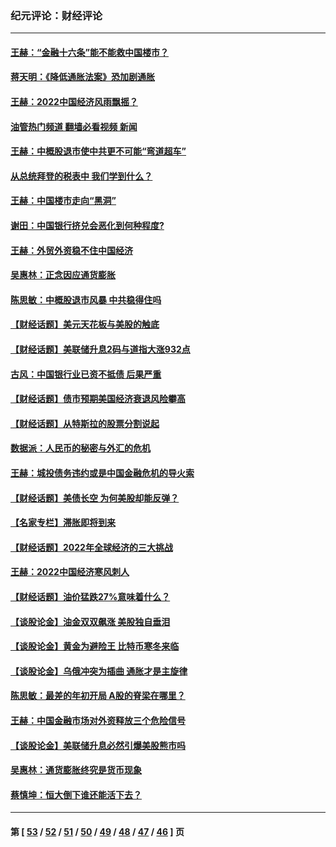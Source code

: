 ### 纪元评论：财经评论
---
#### [王赫：“金融十六条”能不能救中国楼市？](../../pages/nsc1026/n13868431.md?11230330) 
#### [蒋天明：《降低通胀法案》恐加剧通胀](../../pages/nsc1026/n13806996.md?11230330) 
#### [王赫：2022中国经济风雨飘摇？](../../pages/nsc1026/n13803207.md?11230330) 
#### [油管热门频道 翻墙必看视频 新闻](ok?11230330)
#### [王赫：中概股退市使中共更不可能“弯道超车”](../../pages/nsc1026/n13802858.md?11230330) 
#### [从总统拜登的税表中 我们学到什么？](../../pages/nsc1026/n13773081.md?11230330) 
#### [王赫：中国楼市走向“黑洞”](../../pages/nsc1026/n13770647.md?11230330) 
#### [谢田：中国银行挤兑会恶化到何种程度?](../../pages/nsc1026/n13766965.md?11230330) 
#### [王赫：外贸外资稳不住中国经济](../../pages/nsc1026/n13753933.md?11230330) 
#### [吴惠林：正念因应通货膨胀](../../pages/nsc1026/n13750350.md?11230330) 
#### [陈思敏：中概股退市风暴 中共稳得住吗](../../pages/nsc1026/n13738978.md?11230330) 
#### [【财经话题】美元天花板与美股的触底](../../pages/nsc1026/n13736495.md?11230330) 
#### [【财经话题】美联储升息2码与道指大涨932点](../../pages/nsc1026/n13727377.md?11230330) 
#### [古风：中国银行业已资不抵债 后果严重](../../pages/nsc1026/n13726111.md?11230330) 
#### [【财经话题】债市预期美国经济衰退风险攀高](../../pages/nsc1026/n13698043.md?11230330) 
#### [【财经话题】从特斯拉的股票分割说起](../../pages/nsc1026/n13679733.md?11230330) 
#### [数据派：人民币的秘密与外汇的危机](../../pages/nsc1026/n13667092.md?11230330) 
#### [王赫：城投债务违约或是中国金融危机的导火索](../../pages/nsc1026/n13665322.md?11230330) 
#### [【财经话题】美债长空 为何美股却能反弹？](../../pages/nsc1026/n13665895.md?11230330) 
#### [【名家专栏】滞胀即将到来](../../pages/nsc1026/n13658171.md?11230330) 
#### [【财经话题】2022年全球经济的三大挑战](../../pages/nsc1026/n13654423.md?11230330) 
#### [王赫：2022中国经济寒风刺人](../../pages/nsc1026/n13651403.md?11230330) 
#### [【财经话题】油价猛跌27%意味着什么？](../../pages/nsc1026/n13648767.md?11230330) 
#### [【谈股论金】油金双双飙涨 美股独自垂泪](../../pages/nsc1026/n13631742.md?11230330) 
#### [【谈股论金】黄金为避险王 比特币寒冬来临](../../pages/nsc1026/n13600406.md?11230330) 
#### [【谈股论金】乌俄冲突为插曲 通胀才是主旋律](../../pages/nsc1026/n13576797.md?11230330) 
#### [陈思敏：最差的年初开局 A股的脊梁在哪里？](../../pages/nsc1026/n13558359.md?11230330) 
#### [王赫：中国金融市场对外资释放三个危险信号](../../pages/nsc1026/n13546389.md?11230330) 
#### [【谈股论金】美联储升息必然引爆美股熊市吗](../../pages/nsc1026/n13519194.md?11230330) 
#### [吴惠林：通货膨胀终究是货币现象](../../pages/nsc1026/n13512979.md?11230330) 
#### [蔡慎坤：恒大倒下谁还能活下去？](../../pages/nsc1026/n13501831.md?11230330) 

---
#### 第 [ [53](./53.md?11230330) / [52](./52.md?11230330) / [51](./51.md?11230330) / [50](./50.md?11230330) / [49](./49.md?11230330) / [48](./48.md?11230330) / [47](./47.md?11230330) / [46](./46.md?11230330) ] 页
